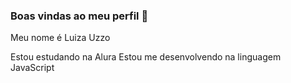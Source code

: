 ### Boas vindas ao meu perfil 💙

Meu nome é Luiza Uzzo

Estou estudando na Alura
Estou me desenvolvendo na linguagem JavaScript
